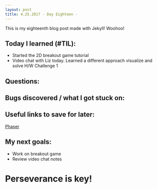 ```yaml
---
layout: post
title: 4.25.2017 - Day Eighteen - 
---
```


This is my eighteenth blog post made with Jekyll! Woohoo! 

## Today I learned (#TIL):   

- Started the 2D breakout game tutorial 
- Video chat with Liz today.  Learned a different approach visualize and solve H/W Challenge 1


## Questions:



## Bugs discovered / what I got stuck on:



## Useful links to save for later:

[Phaser](https://phaser.io/)

## My next goals:

- Work on breakout game
- Review video chat notes


# Perseverance is key!







